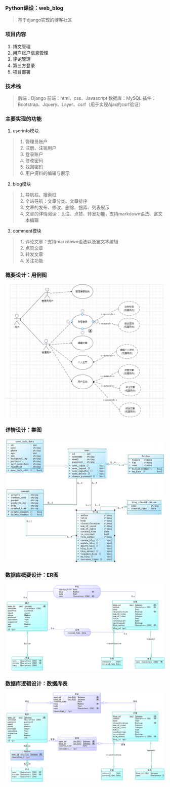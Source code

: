  ### Python课设：web_blog
> 基于django实现的博客社区
### 项目内容
1. 博文管理
2. 用户账户信息管理
3. 评论管理
4. 第三方登录
5. 项目部署
### 技术栈
> 后端：Django
> 前端：html、css、Javascript
> 数据库：MySQL
> 插件：Bootstrap、Jquery、Layer、csrf（用于实现Ajax的csrf验证）
### 主要实现的功能
1. userinfo模块
> 1. 管理员账户
> 2. 注册、注销用户
> 3. 登录账户
> 4. 修改密码
> 5. 找回密码
> 6. 用户资料的编辑与展示

2. blog模块
> 1. 导航栏、搜索框
> 2. 全站导航：文章分类、文章排序
> 3. 文章的发布、修改、删除、搜索、列表展示
> 4. 文章的详情阅读：关注、点赞、转发功能，支持markdown语法、富文本编辑

3. comment模块
> 1. 评论文章：支持markdown语法以及富文本编辑
> 2. 点赞文章
> 3. 转发文章
> 4. 关注功能

### 概要设计：用例图
![img_3.png](img_3.png)

### 详情设计：类图
![img_4.png](img_4.png)

### 数据库概要设计：ER图
![img_5.png](img_5.png)

### 数据库逻辑设计：数据库表
![img_6.png](img_6.png)

